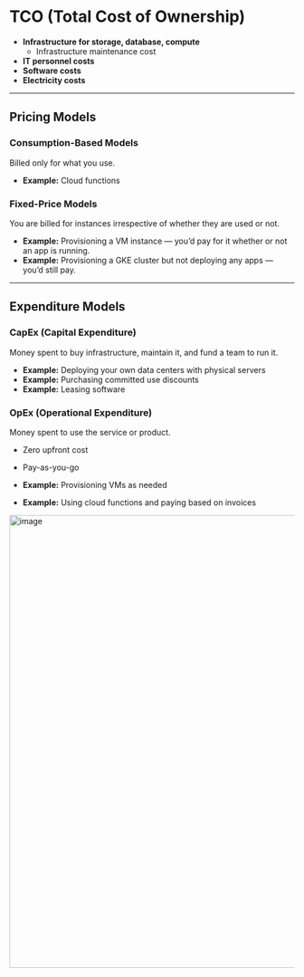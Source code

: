 # TCO (Total Cost of Ownership)

- **Infrastructure for storage, database, compute**
  - Infrastructure maintenance cost
- **IT personnel costs**
- **Software costs**
- **Electricity costs**

---

## Pricing Models

### Consumption-Based Models
Billed only for what you use.

- **Example:** Cloud functions

### Fixed-Price Models
You are billed for instances irrespective of whether they are used or not.

- **Example:** Provisioning a VM instance — you’d pay for it whether or not an app is running.
- **Example:** Provisioning a GKE cluster but not deploying any apps — you’d still pay.

---

## Expenditure Models

### CapEx (Capital Expenditure)
Money spent to buy infrastructure, maintain it, and fund a team to run it.

- **Example:** Deploying your own data centers with physical servers
- **Example:** Purchasing committed use discounts
- **Example:** Leasing software

### OpEx (Operational Expenditure)
Money spent to use the service or product.

- Zero upfront cost
- Pay-as-you-go

- **Example:** Provisioning VMs as needed
- **Example:** Using cloud functions and paying based on invoices

<img width="800" alt="image" src="https://github.com/user-attachments/assets/70b9e2dd-cd88-4ff4-a952-5612640323da" />
